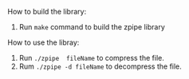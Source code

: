 How to build the library:

1. Run `make` command to build the zpipe library

How to use the libray:

1. Run `./zpipe  fileName` to compress the file.
2. Rum `./zpipe -d fileName` to decompress the file.